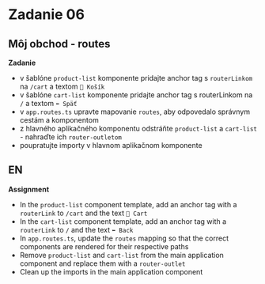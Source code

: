 # Zadanie 06

## Môj obchod - routes

**Zadanie**

- v šablóne `product-list` komponente pridajte anchor tag s `routerLinkom` na `/cart` a textom `🛒 Košík`
- v šablóne `cart-list` komponente pridajte anchor tag s routerLinkom na `/` a textom `⬅ Späť`
- v `app.routes.ts` upravte mapovanie `routes`, aby odpovedalo správnym cestám a komponentom
- z hlavného aplikačného komponentu odstráňte `product-list` a `cart-list` - nahraďte ich `router-outletom`
- poupratujte importy v hlavnom aplikačnom komponente

## EN

**Assignment**

* In the `product-list` component template, add an anchor tag with a `routerLink` to `/cart` and the text `🛒 Cart`
* In the `cart-list` component template, add an anchor tag with a `routerLink` to `/` and the text `⬅ Back`
* In `app.routes.ts`, update the `routes` mapping so that the correct components are rendered for their respective paths
* Remove `product-list` and `cart-list` from the main application component and replace them with a `router-outlet`
* Clean up the imports in the main application component
